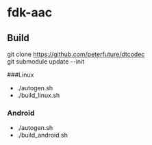 # fdk-aac

## Build

git clone https://github.com/peterfuture/dtcodec<br>
git submodule update --init

###Linux

* ./autogen.sh
* ./build_linux.sh


### Android

* ./autogen.sh
* ./build_android.sh
